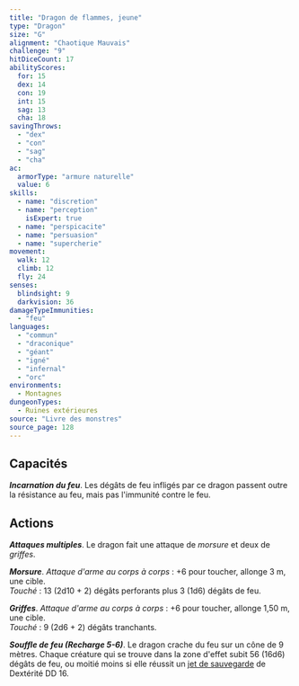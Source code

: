 ```yaml
---
title: "Dragon de flammes, jeune"
type: "Dragon"
size: "G"
alignment: "Chaotique Mauvais"
challenge: "9"
hitDiceCount: 17
abilityScores:
  for: 15
  dex: 14
  con: 19
  int: 15
  sag: 13
  cha: 18
savingThrows: 
  - "dex"
  - "con"
  - "sag"
  - "cha"
ac: 
  armorType: "armure naturelle"
  value: 6
skills: 
  - name: "discretion"
  - name: "perception"
    isExpert: true
  - name: "perspicacite"
  - name: "persuasion"
  - name: "supercherie"
movement: 
  walk: 12
  climb: 12
  fly: 24
senses: 
  blindsight: 9
  darkvision: 36
damageTypeImmunities: 
  - "feu"
languages: 
  - "commun"
  - "draconique"
  - "géant"
  - "igné"
  - "infernal"
  - "orc"
environments:
  - Montagnes
dungeonTypes:
  - Ruines extérieures
source: "Livre des monstres"
source_page: 128
---
```

## Capacités
_**Incarnation du feu**_. Les dégâts de feu infligés par ce dragon passent outre la résistance au feu, mais pas l'immunité contre le feu.

## Actions
_**Attaques multiples**_. Le dragon fait une attaque de _morsure_ et deux de _griffes_.

_**Morsure**_. _Attaque d'arme au corps à corps_ : +6 pour toucher, allonge 3 m, une cible.  
_Touché_ : 13 (2d10 + 2) dégâts perforants plus 3 (1d6) dégâts de feu.

_**Griffes**_. _Attaque d'arme au corps à corps_ : +6 pour toucher, allonge 1,50 m, une cible.  
_Touché_ : 9 (2d6 + 2) dégâts tranchants.

_**Souffle de feu (Recharge 5-6)**_. Le dragon crache du feu sur un cône de 9 mètres. Chaque créature qui se trouve dans la zone d'effet subit 56 (16d6) dégâts de feu, ou moitié moins si elle réussit un [jet de sauvegarde](/utiliser-les-caracteristiques/#jets-de-sauvegarde) de Dextérité DD 16.

